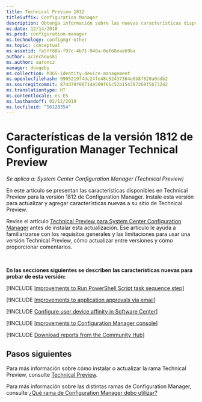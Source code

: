 ```yaml
---
title: Technical Preview 1812
titleSuffix: Configuration Manager
description: Obtenga información sobre las nuevas características disponibles en la versión de rama 1812 de Configuration Manager Technical Preview.
ms.date: 12/14/2018
ms.prod: configuration-manager
ms.technology: configmgr-other
ms.topic: conceptual
ms.assetid: fa5ff88a-f97c-4b71-940a-0ef68eae69ba
author: aczechowski
ms.author: aaroncz
manager: dougeby
ms.collection: M365-identity-device-management
ms.openlocfilehash: 9905219f4dc24fe48c52437364e8b8f820a0ddb2
ms.sourcegitcommit: 874d78f08714a509f61c52b154387268f5b73242
ms.translationtype: HT
ms.contentlocale: es-ES
ms.lasthandoff: 02/12/2019
ms.locfileid: "56128354"
---
```

# <a name="capabilities-in-configuration-manager-technical-preview-version-1812"></a>Características de la versión 1812 de Configuration Manager Technical Preview 

*Se aplica a: System Center Configuration Manager (Technical Preview)*

En este artículo se presentan las características disponibles en Technical Preview para la versión 1812 de Configuration Manager. Instale esta versión para actualizar y agregar características nuevas a su sitio de Technical Preview. 

Revise el artículo [Technical Preview para System Center Configuration Manager](/sccm/core/get-started/technical-preview) antes de instalar esta actualización. Ese artículo le ayuda a familiarizarse con los requisitos generales y las limitaciones para usar una versión Technical Preview, cómo actualizar entre versiones y cómo proporcionar comentarios.     


<!--  Known Issues Template
## Known issues 

[!INCLUDE [known issue title](includes/known-issue-bugid.md)]

-->



<br>

**En las secciones siguientes se describen las características nuevas para probar de esta versión:**  

<!--fka 1359389-->
[!INCLUDE [Improvements to Run PowerShell Script task sequence step](includes/1812/3556028.md)]

[!INCLUDE [Improvements to application approvals via email](includes/1812/3594063.md)]

[!INCLUDE [Configure user device affinity in Software Center](includes/1812/3485366.md)]

[!INCLUDE [Improvements to Configuration Manager console](includes/1812/3594151.md)]

[!INCLUDE [Download reports from the Community Hub](includes/1812/3555936.md)]



## <a name="next-steps"></a>Pasos siguientes

Para más información sobre cómo instalar o actualizar la rama Technical Preview, consulte [Technical Preview](/sccm/core/get-started/technical-preview).    

Para más información sobre las distintas ramas de Configuration Manager, consulte [¿Qué rama de Configuration Manager debo utilizar?](/sccm/core/understand/which-branch-should-i-use)
